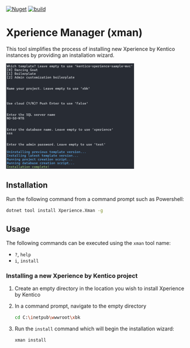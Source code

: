 [![Nuget](https://img.shields.io/nuget/v/Xperience.Xman)](https://www.nuget.org/packages/Xperience.Xman#versions-body-tab)
[![build](https://github.com/kentico-ericd/xperience-manager/actions/workflows/build.yml/badge.svg)](https://github.com/kentico-ericd/xperience-manager/actions/workflows/build.yml)

# Xperience Manager (xman)

This tool simplifies the process of installing new Xperience by Kentico instances by providing an installation wizard.

<img src="./img/screenshot.png" width="350">

## Installation

Run the following command from a command prompt such as Powershell:

```bash
dotnet tool install Xperience.Xman -g
```

## Usage

The following commands can be executed using the `xman` tool name:

- `?`, `help`
- `i`, `install`

### Installing a new Xperience by Kentico project

1. Create an empty directory in the location you wish to install Xperience by Kentico
1. In a command prompt, navigate to the empty directory

   ```bash
   cd C:\inetpub\wwwroot\xbk
   ```

1. Run the `install` command which will begin the installation wizard:

   ```bash
   xman install
   ```
